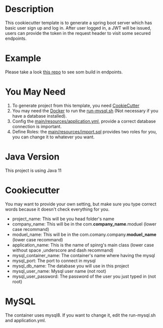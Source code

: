 # Description

This cookiecutter template is to generate a spring boot server which has basic user sign up and log in. After user logged in, a JWT will be issued,
users can provide the token in the request header to visit some secured endpoints.

# Example

Please take a look [this repo](https://github.com/mchen81/springboot-auth-jwt) to see som build in endpoints.

# You May Need

1. To generate project from this template, you need [CookieCutter](https://cookiecutter.readthedocs.io/en/1.7.2/)
2. You may need the [Docker](https://www.docker.com) to run the [run-mysql.sh](/%7B%7Bcookiecutter.project_name%7D%7D/run-mysql.sh) (Not necessary if you have a database installed).
3. Config the [main/resources/application.yml](/%7B%7Bcookiecutter.project_name%7D%7D/src/main/resources/application.yml), provide a correct database connection is important.
4. Define Roles: the [main/resources/import.sql](/%7B%7Bcookiecutter.project_name%7D%7D/src/main/resources/import.sql) provides two roles for you, you can change it to whatever you want.

# Java Version

This project is using Java 11

# Cookiecutter

You may want to provide your own setting, but make sure you type correct words because it doesn't check everything for you.

- project_name: This will be you head folder's name
- company_name: This will be in the com.**company_name**.moduel (lower case recommand)
- moduel_name: This will be in the com.comany.company.**moduel_name** (lower case recommand)
- application_name: This is the name of spinrg's main class (lower case without space ,underscore and dash recommand)
- mysql_container_name: The container's name where having the mysql
- mysql_port: The port to connect in mysql
- mysql_db_name: The database you will use in this project
- mysql_user_name: Mysql user name (not root)
- mysql_user_password: The password of the user you just typed in (not root)

# MySQL

The container uses mysql8. If you want to change it, edit the run-mysql.sh and application.yml.
